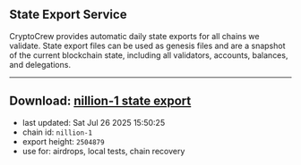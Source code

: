 ## State Export Service
CryptoCrew provides automatic daily state exports for all chains we validate. State export files can be used as genesis files and are a snapshot of the current blockchain state, including all validators, accounts, balances, and delegations.

---
**Download: [nillion-1 state export](https://ccv-s3.nbg1.your-objectstorage.com/SERVICE/nillion/nillion-1_export_2504879.json)**
---

- last updated: Sat Jul 26 2025 15:50:25
- chain id: `nillion-1`
- export height: `2504879`
- use for: airdrops, local tests, chain recovery
